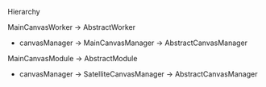 Hierarchy

MainCanvasWorker -> AbstractWorker
- canvasManager -> MainCanvasManager -> AbstractCanvasManager

MainCanvasModule -> AbstractModule
- canvasManager -> SatelliteCanvasManager -> AbstractCanvasManager
